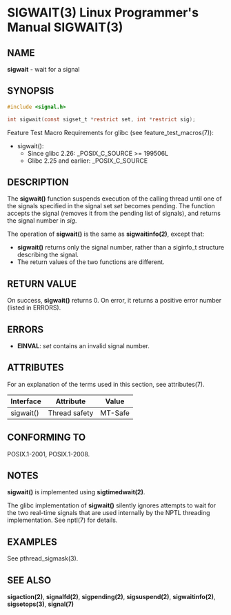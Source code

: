 # SIGWAIT(3) Linux Programmer's Manual SIGWAIT(3)

## NAME

**sigwait** - wait for a signal

## SYNOPSIS

```c
#include <signal.h>

int sigwait(const sigset_t *restrict set, int *restrict sig);
```

Feature Test Macro Requirements for glibc (see feature_test_macros(7)):

* sigwait():
  - Since glibc 2.26: _POSIX_C_SOURCE >= 199506L
  - Glibc 2.25 and earlier: _POSIX_C_SOURCE

## DESCRIPTION

The **sigwait()** function suspends execution of the calling thread until one of the signals specified in the signal set *set* becomes pending. The function accepts the signal (removes it from the pending list of signals), and returns the signal number in *sig*.

The operation of **sigwait()** is the same as **sigwaitinfo(2)**, except that:

* **sigwait()** returns only the signal number, rather than a siginfo_t structure describing the signal.
* The return values of the two functions are different.

## RETURN VALUE

On success, **sigwait()** returns 0. On error, it returns a positive error number (listed in ERRORS).

## ERRORS

* **EINVAL**: *set* contains an invalid signal number.

## ATTRIBUTES

For an explanation of the terms used in this section, see attributes(7).

| Interface | Attribute    | Value  |
|-----------|--------------|--------|
| sigwait() | Thread safety | MT-Safe |

## CONFORMING TO

POSIX.1-2001, POSIX.1-2008.

## NOTES

**sigwait()** is implemented using **sigtimedwait(2)**.

The glibc implementation of **sigwait()** silently ignores attempts to wait for the two real-time signals that are used internally by the NPTL threading implementation. See nptl(7) for details.

## EXAMPLES

See pthread_sigmask(3).

## SEE ALSO

**sigaction(2)**, **signalfd(2)**, **sigpending(2)**, **sigsuspend(2)**, **sigwaitinfo(2)**, **sigsetops(3)**, **signal(7)**
